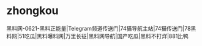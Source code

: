 # zhongkou
黑料网-0621-黑料正能量|Telegram频道传送门|74猫导航主站|74猫传送门|78黑料网|51吃瓜|黑料曝料网|万里长征|黑料网导航|国产吃瓜|黑料不打烊|881比鸭
